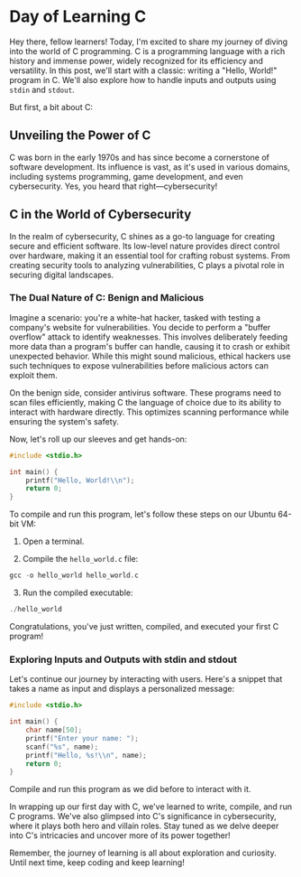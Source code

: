 # Day of Learning C

Hey there, fellow learners! Today, I'm excited to share my journey of diving into the world of C programming. C is a programming language with a rich history and immense power, widely recognized for its efficiency and versatility. In this post, we'll start with a classic: writing a "Hello, World!" program in C. We'll also explore how to handle inputs and outputs using `stdin` and `stdout`.

But first, a bit about C:

## Unveiling the Power of C

C was born in the early 1970s and has since become a cornerstone of software development. Its influence is vast, as it's used in various domains, including systems programming, game development, and even cybersecurity. Yes, you heard that right—cybersecurity!

## C in the World of Cybersecurity

In the realm of cybersecurity, C shines as a go-to language for creating secure and efficient software. Its low-level nature provides direct control over hardware, making it an essential tool for crafting robust systems. From creating security tools to analyzing vulnerabilities, C plays a pivotal role in securing digital landscapes.

### The Dual Nature of C: Benign and Malicious

Imagine a scenario: you're a white-hat hacker, tasked with testing a company's website for vulnerabilities. You decide to perform a "buffer overflow" attack to identify weaknesses. This involves deliberately feeding more data than a program's buffer can handle, causing it to crash or exhibit unexpected behavior. While this might sound malicious, ethical hackers use such techniques to expose vulnerabilities before malicious actors can exploit them.

On the benign side, consider antivirus software. These programs need to scan files efficiently, making C the language of choice due to its ability to interact with hardware directly. This optimizes scanning performance while ensuring the system's safety.

Now, let's roll up our sleeves and get hands-on:

```c
#include <stdio.h>

int main() {
    printf("Hello, World!\\n");
    return 0;
}
```

To compile and run this program, let's follow these steps on our Ubuntu 64-bit VM:

1. Open a terminal.

2. Compile the `hello_world.c` file:

```c
gcc -o hello_world hello_world.c
```

3. Run the compiled executable:

```c
./hello_world
```

Congratulations, you've just written, compiled, and executed your first C program!

### Exploring Inputs and Outputs with stdin and stdout

Let's continue our journey by interacting with users. Here's a snippet that takes a name as input and displays a personalized message:

```c
#include <stdio.h>

int main() {
    char name[50];
    printf("Enter your name: ");
    scanf("%s", name);
    printf("Hello, %s!\\n", name);
    return 0;
}
```

Compile and run this program as we did before to interact with it.

In wrapping up our first day with C, we've learned to write, compile, and run C programs. We've also glimpsed into C's significance in cybersecurity, where it plays both hero and villain roles. Stay tuned as we delve deeper into C's intricacies and uncover more of its power together!

Remember, the journey of learning is all about exploration and curiosity. Until next time, keep coding and keep learning!
